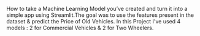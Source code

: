 How to take a Machine Learning Model you’ve created and turn it into a simple app using Streamlit.The goal was to use the features present in the dataset & predict the Price of Old Vehicles. In this Project I've used 4 models : 2 for Commercial Vehicles & 2 for Two Wheelers.
